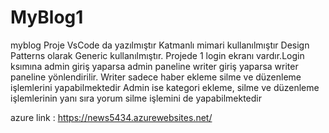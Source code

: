 # MyBlog1
myblog
Proje VsCode da yazılmıştır
Katmanlı mimari kullanılmıştır
Design Patterns olarak Generic kullanılmıştır.
Projede 1 login ekranı vardır.Login ksımına admin giriş yaparsa admin paneline writer giriş yaparsa writer paneline yönlendirilir.
Writer sadece haber ekleme silme ve düzenleme işlemlerini yapabilmektedir
Admin ise kategori ekleme, silme ve düzenleme işlemlerinin yanı sıra yorum silme işlemini de yapabilmektedir

azure link : https://news5434.azurewebsites.net/
